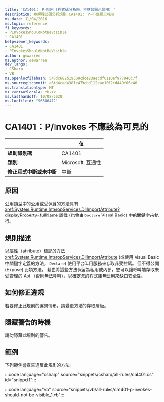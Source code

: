 ```yaml
---
title: 'CA1401： P-叫用 (程式碼分析時，不應該顯示調用) '
description: 瞭解程式碼分析規則 CA1401： P-不應顯示叫用
ms.date: 11/04/2016
ms.topic: reference
f1_keywords:
- PInvokesShouldNotBeVisible
- CA1401
helpviewer_keywords:
- CA1401
- PInvokesShouldNotBeVisible
author: gewarren
ms.author: gewarren
dev_langs:
- CSharp
- VB
ms.openlocfilehash: 547dc682b19509cdce23aecdf0110ef977940c7f
ms.sourcegitcommit: a6bd4cad438fe479cbd112eae10f2cd449f06e40
ms.translationtype: MT
ms.contentlocale: zh-TW
ms.lasthandoff: 10/08/2020
ms.locfileid: "96586417"
---
```

# <a name="ca1401-pinvokes-should-not-be-visible"></a>CA1401：P/Invokes 不應該為可見的

|                                     | 值                      |
|-------------------------------------|----------------------------|
| **規則識別碼**                          | CA1401                     |
| **類別**                        | Microsoft. 互通性 |
| **修正程式中斷或未中斷** | 中斷                   |

## <a name="cause"></a>原因

公用類型中的公用或受保護的方法具有 <xref:System.Runtime.InteropServices.DllImportAttribute?displayProperty=fullName> 屬性 (也會由 `Declare` Visual Basic) 中的關鍵字來執行。

## <a name="rule-description"></a>規則描述

以屬性（attribute）標記的方法 <xref:System.Runtime.InteropServices.DllImportAttribute> (或使用 Visual Basic 中關鍵字定義的方法， `Declare`) 使用平台叫用服務來存取非受控碼。 但不得公開 (Expose) 此類方法。 藉由將這些方法保留為私用或內部，您可以讓呼叫端存取未受管理的 Api （否則無法呼叫），以確定您的程式庫無法用來缺口安全性。

## <a name="how-to-fix-violations"></a>如何修正違規

若要修正此規則的違規情形，請變更方法的存取層級。

## <a name="when-to-suppress-warnings"></a>隱藏警告的時機

請勿隱藏此規則的警告。

## <a name="example"></a>範例

下列範例會宣告違反此規則的方法。

:::code language="csharp" source="snippets/csharp/all-rules/ca1401.cs" id="snippet1":::

:::code language="vb" source="snippets/vb/all-rules/ca1401-p-invokes-should-not-be-visible_1.vb":::
